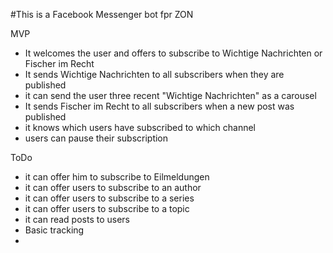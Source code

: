 #This is a Facebook Messenger bot fpr ZON

MVP
* It welcomes the user and offers to subscribe to Wichtige Nachrichten or Fischer im Recht
* It sends Wichtige Nachrichten to all subscribers when they are published
* it can send the user three recent "Wichtige Nachrichten" as a carousel
* It sends Fischer im Recht to all subscribers when a new post was published
* it knows which users have subscribed to which channel
* users can pause their subscription


ToDo
* it can offer him to subscribe to Eilmeldungen
* it can offer users to subscribe to an author
* it can offer users to subscribe to a series
* it can offer users to subscribe to a topic
* it can read posts to users
* Basic tracking
* 